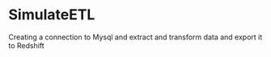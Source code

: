 # SimulateETL
Creating a connection to Mysql and extract and transform data and export it to Redshift
